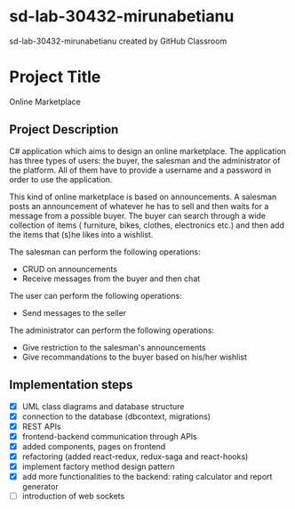 # sd-lab-30432-mirunabetianu
sd-lab-30432-mirunabetianu created by GitHub Classroom


# Project Title

Online Marketplace

## Project Description

C# application which aims to design an online marketplace. The application has three types of users: the buyer, the salesman and the administrator of the platform. All of them have to provide a username and a password in order to use the application.

This kind of online marketplace is based on announcements. A salesman posts an announcement of whatever he has to sell and then waits for a message from a possible buyer. The buyer can search through a wide collection of items ( furniture, bikes, clothes, electronics etc.) and then add the items that (s)he likes into a wishlist.

The salesman can perform the following operations:
* CRUD on announcements
* Receive messages from the buyer and then chat

The user can perform the following operations:
* Send messages to the seller

The administrator can perform the following operations:
* Give restriction to the salesman's announcements
* Give recommandations to the buyer based on his/her wishlist

## Implementation steps

- [x] UML class diagrams and database structure
- [x] connection to the database (dbcontext, migrations)
- [x] REST APIs 
- [x] frontend-backend communication through APIs
- [x] added components, pages on frontend
- [x] refactoring (added react-redux, redux-saga and react-hooks) 
- [x] implement factory method design pattern
- [x] add more functionalities to the backend: rating calculator and report generator
- [ ] introduction of web sockets